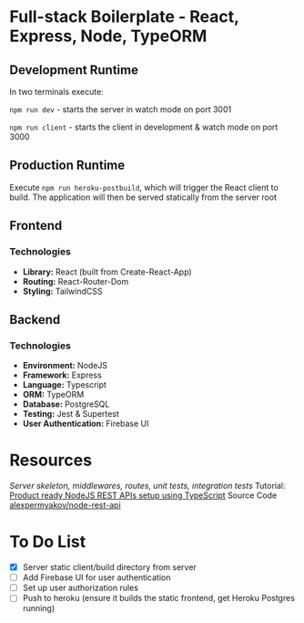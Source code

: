 # Full-stack Boilerplate - React, Express, Node, TypeORM

## Development Runtime

In two terminals execute:

`npm run dev` - starts the server in watch mode on port 3001

`npm run client` - starts the client in development & watch mode on port 3000

## Production Runtime

Execute `npm run heroku-postbuild`, which will trigger the React client to build. The application will then be served statically from the server root

## Frontend

### Technologies

- **Library:** React (built from Create-React-App)
- **Routing:** React-Router-Dom
- **Styling:** TailwindCSS

## Backend

### Technologies

- **Environment:** NodeJS
- **Framework:** Express
- **Language:** Typescript
- **ORM:** TypeORM
- **Database:** PostgreSQL
- **Testing:** Jest & Supertest
- **User Authentication:** Firebase UI

# Resources

_Server skeleton, middlewares, routes, unit tests, integration tests_
Tutorial: [Product ready NodeJS REST APIs setup using TypeScript](https://itnext.io/production-ready-node-js-rest-apis-setup-using-typescript-postgresql-and-redis-a9525871407)
Source Code [alexpermyakov/node-rest-api](https://github.com/alexpermyakov/node-rest-api/tree/step.9)

# To Do List

- [x] Server static client/build directory from server
- [ ] Add Firebase UI for user authentication
- [ ] Set up user authorization rules
- [ ] Push to heroku (ensure it builds the static frontend, get Heroku Postgres running)
